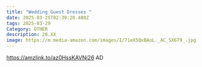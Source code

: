 ```yaml
---
title: "Wedding Guest Dresses "
date: 2025-03-25T02:39:28.480Z
tags: 2025-03-29
Category: OTHER
description: 20.XX
image: https://m.media-amazon.com/images/I/71eX5QxBAoL._AC_SX679_.jpg
---
```

https://amzlink.to/az0HssKAVNj26    AD